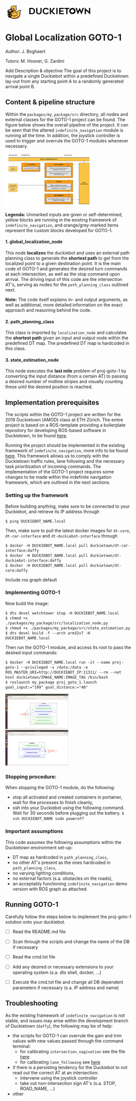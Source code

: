 <div figure-id="fig:header">
     <img src="media/header.png" style='width: 20em'/>
</div>


# Global Localization GOTO-1
Author: J. Boghaert

Tutors: M. Hosner, G. Zardini

Add Description & objective
The goal of this project is to navigate a single Duckiebot within a predefined Duckietown lay-out from any starting point A to a randomly generated arrival point B.


## Content & pipeline structure
Within the `packages/my_package/src` directory, all nodes and external classes for the GOTO-1 project can be found. The figure below shows the overall pipeline of the project. It can be seen that the altered `indefinite_navigation` module is running all the time. In addition, the joystick controller is used to trigger and overrule the GOTO-1 modules whenever necessary.

<div figure-id="fig:pipeline_vis">
     <img src="media/pipeline_vis.png" style='width: 20em'/>
</div>

**Legenda:** Unmarked inputs are given or self-determined, yellow blocks are running in the existing framework of `indefinite_navigation`, and orange/grey-marked items represent the custom blocks developed for GOTO-1.

#### 1. global_localization_node
This node **localizes** the duckiebot and uses an external path planning class to generate the **shortest path** to get from the localized point to a given destination point. It is the main code of GOTO-1 and generates the desired turn commands at each intersection, as well as the stop command upon arrival. The driving input of this code are the intersection AT's, serving as nodes for the `path_planning_class` outlined next.

**Note:**
The code itself explains in- and output arguments, as well as additional, more detailed information on the exact approach and reasoning behind the code.

#### 2. path_planning_class
This class is imported by `localization_node` and calculates the **shortest path** given an input and output node within the predefined DT map. The predefined DT map is hardcoded in this class.

#### 3. state_estimation_node
This node executes the **last mile** problem of proj-goto-1 by converting the input distance (from a certain AT) to passing a desired number of midline stripes and visually counting these until the desired position is reached.


## Implementation prerequisites
The scripts within the GOTO-1 project are written for the 2019 Duckietown (AMOD) class at ETH Zürich. The entire project is based on a ROS-template providing a boilerplate repository for developing ROS-based software in Duckietown, to be found [here](https://github.com/duckietown/template-ros).

Running the project should be implemented in the existing framework of `indefinite_navigation`, more info to be found [here](https://docs.duckietown.org/daffy/opmanual_duckiebot/out/demo_indefinite_navigation.html). This framework allows us to comply with the Duckietown traffic rules, lane following and the necessary task prioritization of incoming commands. The implementation of the GOTO-1 project requires some changes to be made within the indefinite navigation framework, which are outlined in the next sections.

### Setting up the framework
Before building anything, make sure to be connected to your Duckiebot, and retrieve its IP address through
```
$ ping DUCKIEBOT_NAME.local
```
Then, make sure to pull the latest docker images for `dt-core`, `dt-car-interface` and `dt-duckiebot-interface` through
```
$ docker -H DUCKIEBOT_NAME.local pull duckietown/dt-car-interface:daffy
$ docker -H DUCKIEBOT_NAME.local pull duckietown/dt-duckiebot-interface:daffy
$ docker -H DUCKIEBOT_NAME.local pull duckietown/dt-core:daffy
```

Include ros graph default


### Implementing GOTO-1

Now build the image:
```
$ dts devel watchtower stop -H DUCKIEBOT_NAME.local
$ chmod +x ./packages/my_package/src/localization_node.py
$ chmod +x ./packages/my_package/src/state_estimation.py
$ dts devel build -f --arch arm32v7 -H DUCKIEBOT_NAME.local
```
Then run the GOTO-1 module, and access its root to pass the desired input commands:
```
$ docker -H DUCKIEBOT_NAME.local run -it --name proj-goto-1 --privileged -v /data:/data -e ROS_MASTER_URI=http://DUCKIEBOT_IP:11311/ --rm --net host duckietown/IMAGE_NAME:IMAGE_TAG /bin/bash
$ roslaunch my_package proj_goto_1.launch goal_input:="199" goal_distance:="40"
```

<html>
<head>
<style>
* {box-sizing: border-box;}

.column {float: left; width: 33.33%; padding: 5px;}

.row::after {content: ""; clear: both; display: table;}
</style>
</head>
<body>

<div class="row">
  <div class="column">
    <img src="media/global_localization.png" alt="ROS1" style='width:50%'>
  </div>
  <div class="column">
    <img src="media/state_estimation.png" alt="ROS2" style="width:50%">
  </div>
</div>

</body>
</html>



### Stopping procedure:
When stopping the GOTO-1 module, do the following:
- stop all activated and created containers in portainer, wait for the processes to finish cleanly,
- ssh into your Duckiebot using the following command. Wait for 30 seconds before plugging out the battery.
`$ ssh DUCKIEBOT_NAME sudo poweroff`


### Important assumptions
This code assumes the following assumptions within the Duckietown environment set-up:
- DT map as hardcoded in `path_planning_class`,
- no other AT's present as the ones hardcoded in `path_planning_class`,
- no varying lighting conditions,
- no external factors (s.a. obstacles on the roads),
- an acceptably functioning `indefinite_navigation` demo version with ROS graph as attached.


## Running GOTO-1
Carefully follow the steps below to implement the proj-goto-1 solution onto your duckiebot.
- [ ] Read the README.md file
- [ ] Scan through the scripts and change the name of the DB if necessary
- [ ] Read the cmd.txt file
- [ ] Add any desired or necessary extensions to your operating system (s.a. dts shell, docker, ...)
- [ ] Execute the cmd.txt file and change all DB dependent parameters if necessary (s.a. IP address and name)



## Troubleshooting
As the existing framework of `indefinite_navigation` is not stable, and issues may arise within the development branch of Duckietown (`daffy`), the following may be of help:
- the scripts for GOTO-1 can overrule the gain and trim values with new values passed through the command terminal:
    - for calibrating `intersection_nagivation` see the file [here](https://github.com/duckietown-ethz/proj-goto-1/blob/master/media/debug_intersection_navigation.pdf)
    - for calibrating `lane_following` see [here](https://github.com/duckietown-ethz/proj-goto-1/blob/master/media/debug_intersection_navigation.pdf)
- if there is a persisting tendency for the Duckiebot to not read out the correct AT at an intersection:
    - intervene using the joystick controller
    - take out non-intersection sign AT's (s.a. STOP, ROAD_NAME, ...)
- other

